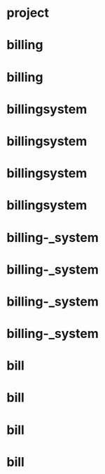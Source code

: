 # project
# billing
# billing
# billingsystem
# billingsystem
# billingsystem
# billingsystem
# billing-_system
# billing-_system
# billing-_system
# billing-_system
# bill
# bill
# bill
# bill
